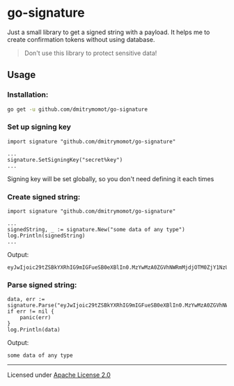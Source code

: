 # go-signature

Just a small library to get a signed string with a payload.
It helps me to create confirmation tokens without using database.
> Don't use this library to protect sensitive data!

## Usage

### Installation:
```bash
go get -u github.com/dmitrymomot/go-signature
```

### Set up signing key
```golang
import signature "github.com/dmitrymomot/go-signature"

...
signature.SetSigningKey("secret%key")
...
```
Signing key will be set globally, so you don't need defining it each times

### Create signed string:
```golang
import signature "github.com/dmitrymomot/go-signature"

...
signedString, _ := signature.New("some data of any type")
log.Println(signedString)
...
```
Output:
```
eyJwIjoic29tZSBkYXRhIG9mIGFueSB0eXBlIn0.MzYwMzA0ZGVhNWRmMjdjOTM0ZjY1NzU3YWUwM2I0MDZmODRiMzRiMw
```

### Parse signed string:
```golang
data, err := signature.Parse("eyJwIjoic29tZSBkYXRhIG9mIGFueSB0eXBlIn0.MzYwMzA0ZGVhNWRmMjdjOTM0ZjY1NzU3YWUwM2I0MDZmODRiMzRiMw")
if err != nil {
    panic(err)
}
log.Println(data)
```
Output:
```
some data of any type
```

---

Licensed under [Apache License 2.0](https://github.com/dmitrymomot/go-signature/blob/master/LICENSE)
